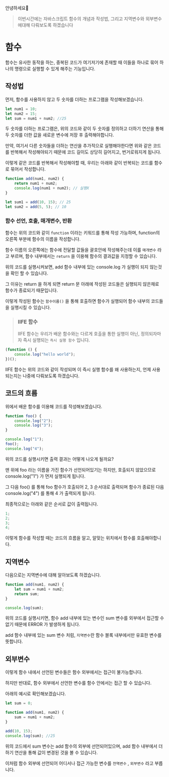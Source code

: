 안녕하세요🤩

> 이번시간에는 자바스크립트 함수의 개념과 작성법, 그리고 지역변수와 외부변수에대해 다뤄보도록 하겠습니다

# 함수

함수는 유사한 동작을 하는, 중복된 코드가 여기저기에 존재할 때 이들을 하나로 묶어 하나의 명령으로 실행할 수 있게 해주는 기능입니다.

## 작성법

먼저, 함수를 사용하지 않고 두 숫자를 더하는 프로그램을 작성해보겠습니다.

```js
let num1 = 10;
let num2 = 15;
let sum = num1 + num2; //25
```

두 숫자를 더하는 프로그램은, 위의 코드와 같이 두 숫자를 정의하고 더하기 연산을 통해 두 숫자를 더한 값을 새로운 변수에 저장 후 출력해야합니다.

만약, 여기서 다른 숫자들을 더하는 연산을 추가적으로 실행해야한다면 위와 같은 코드를 반복해서 작성해야되기 때문에 코드 길이도 상당히 길어지고, 번거로워지게 됩니다.

이렇게 같은 코드를 반복해서 작성해야할 때, 우리는 아래와 같이 반복되는 코드를 함수로 묶어서 작성합니다.

```js
function add(num1, num2) {
    return num1 + num2;
    console.log(num1 + num2); // 실행X
}

let sum1 = add(10, 15); // 25
let sum2 = add(5, 5); // 10
```

### 함수 선언, 호출, 매개변수, 반환

함수는 위의 코드와 같이 `function` 이라는 키워드를 통해 작성 가능하며, function의 오른쪽 부분에 함수의 이름을 작성합니다.

함수 이름의 오른쪽에는 함수에 전달할 값들을 괄호안에 작성해주는데 이를 `매개변수` 라고 부르며,
함수 내부에서는 `return` 을 이용해 함수의 결과값을 지정할 수 있습니다.

위의 코드를 실행시켜보면, add 함수 내부에 있는 console.log 가 실행이 되지 않는것을 확인 할 수 있습니다.

그 이유는 return 을 하게 되면 return 문 아래에 작성된 코드들은 실행되지 않은채로 함수가 종료되기 때문입니다.

이렇게 작성된 함수는 `함수이름()` 을 통해 호출하면 함수가 실행되어 함수 내부의 코드들을 실행시킬 수 있습니다.

> ### IIFE 함수
>
> IIFE 함수는 우리가 배운 함수와는 다르게 호출을 통한 실행이 아닌, 정의되자마자 즉시 실행되는 `즉시 실행 함수` 입니다.

```js
(function () {
    console.log("hello world");
})();
```

IIFE 함수는 위의 코드와 같이 작성되며 이 즉시 실행 함수를 왜 사용하는지, 언제 사용되는지는 나중에 다뤄보도록 하겠습니다.

## 코드의 흐름

위에서 배운 함수를 이용해 코드를 작성해보겠습니다.

```js
function foo() {
    console.log("2");
    console.log("3");
}

console.log("1");
foo();
console.log("4");
```

위의 코드를 실행시키면 출력 결과는 어떻게 나오게 될까요?

맨 위에 foo 라는 이름을 가진 함수가 선언되어있기는 하지만, 호출되지 않았으므로 console.log("1") 가 먼저 실행되게 됩니다.

그 다음 foo() 를 통해 foo 함수가 호출되어 2, 3 순서대로 출력되며 함수가 종료된 다음 console.log("4") 를 통해 4 가 출력되게 됩니다.

최종적으로는 아래와 같은 순서로 값이 출력됩니다.

```js
1;
2;
3;
4;
```

이렇게 함수를 작성할 때는 코드의 흐름을 알고, 알맞는 위치에서 함수를 호출해야합니다.

## 지역변수

다음으로는 지역변수에 대해 알아보도록 하겠습니다.

```js
function add(num1, num2) {
    let sum = num1 + num2;
    return sum;
}

console.log(sum);
```

위의 코드를 실행시키면, 함수 add 내부에 있는 변수인 sum 변수를 외부에서 접근할 수 없기 때문에 ERROR 가 발생하게 됩니다.

add 함수 내부에 있는 sum 변수 처럼, `지역변수`란 함수 블록 내부에서만 유효한 변수를 뜻합니다.

## 외부변수

이렇게 함수 내에서 선언된 변수들은 함수 외부에서는 접근이 불가능합니다.

하지만 반대로, 함수 외부에서 선언한 변수를 함수 안에서는 접근 할 수 있습니다.

아래의 예시로 확인해보겠습니다.

```js
let sum = 0;

function add(num1, num2) {
    sum = num1 + num2;
}

add(10, 15);
console.log(sum); //25
```

위의 코드에서 sum 변수는 add 함수의 외부에 선언되어있으며,
add 함수 내부에서 더하기 연산을 통해 값이 변경된 것을 볼 수 있습니다.

이처럼 함수 외부에 선언되어 어디서나 접근 가능한 변수를 `전역변수` , `외부변수` 라고 부릅니다.
